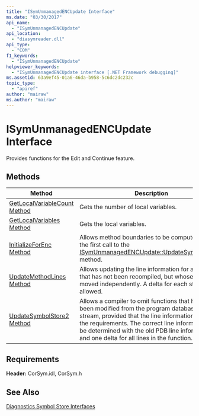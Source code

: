 ```yaml
---
title: "ISymUnmanagedENCUpdate Interface"
ms.date: "03/30/2017"
api_name: 
  - "ISymUnmanagedENCUpdate"
api_location: 
  - "diasymreader.dll"
api_type: 
  - "COM"
f1_keywords: 
  - "ISymUnmanagedENCUpdate"
helpviewer_keywords: 
  - "ISymUnmanagedENCUpdate interface [.NET Framework debugging]"
ms.assetid: 63a9ef45-01a6-46da-b958-5c6dc2dc232c
topic_type: 
  - "apiref"
author: "mairaw"
ms.author: "mairaw"
---
```

# ISymUnmanagedENCUpdate Interface
Provides functions for the Edit and Continue feature.  

## Methods  


|Method|Description|  
|------------|-----------------|  
|[GetLocalVariableCount Method](../../../../docs/framework/unmanaged-api/diagnostics/isymunmanagedencupdate-getlocalvariablecount-method.md)|Gets the number of local variables.|  
|[GetLocalVariables Method](../../../../docs/framework/unmanaged-api/diagnostics/isymunmanagedencupdate-getlocalvariables-method.md)|Gets the local variables.|  
|[InitializeForEnc Method](../../../../docs/framework/unmanaged-api/diagnostics/isymunmanagedencupdate-initializeforenc-method.md)|Allows method boundaries to be computed before the first call to the [ISymUnmanagedENCUpdate::UpdateSymbolStore2](../../../../docs/framework/unmanaged-api/diagnostics/isymunmanagedencupdate-updatesymbolstore2-method.md) method.|  
|[UpdateMethodLines Method](../../../../docs/framework/unmanaged-api/diagnostics/isymunmanagedencupdate-updatemethodlines-method.md)|Allows updating the line information for a method that has not been recompiled, but whose lines have moved independently. A delta for each statement is allowed.|  
|[UpdateSymbolStore2 Method](../../../../docs/framework/unmanaged-api/diagnostics/isymunmanagedencupdate-updatesymbolstore2-method.md)|Allows a compiler to omit functions that have not been modified from the program database (PDB) stream, provided that the line information meets the requirements. The correct line information can be determined with the old PDB line information and one delta for all lines in the function.|  

## Requirements  
 **Header:** CorSym.idl, CorSym.h  

## See Also  
 [Diagnostics Symbol Store Interfaces](../../../../docs/framework/unmanaged-api/diagnostics/diagnostics-symbol-store-interfaces.md)
